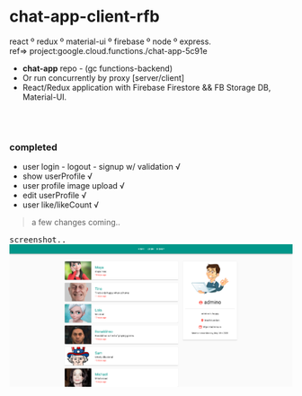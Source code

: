 # chat-app-client-rfb
react º redux º material-ui º firebase º node º express.            
ref=> project:google.cloud.functions./chat-app-5c91e


- __chat-app__ repo - (gc functions-backend)
- Or run concurrently by proxy [server/client]
- React/Redux application with Firebase Firestore && FB Storage DB, Material-UI.



<br /><br />

### completed
- user login - logout - signup w/ validation √
- show userProfile √
- user profile image upload √ 
- edit userProfile √
- user like/likeCount √




> a few changes coming..



<kbd>screenshot..</kbd><br/>
![](src/images/soFar.png)<br/>




